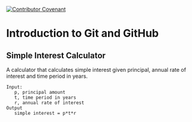 [![Contributor Covenant](https://img.shields.io/badge/Contributor%20Covenant-2.1-4baaaa.svg)](code_of_conduct.md)
# Introduction to Git and GitHub

## Simple Interest Calculator

A calculator that calculates simple interest given principal, annual rate of interest and time period in years.

```
Input:
   p, principal amount
   t, time period in years
   r, annual rate of interest
Output
   simple interest = p*t*r
```

